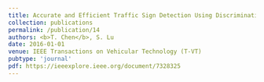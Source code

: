```yaml
---
title: Accurate and Efficient Traffic Sign Detection Using Discriminative Adaboost and Support Vector Regression
collection: publications
permalink: /publication/14
authors: <b>T. Chen</b>, S. Lu
date: 2016-01-01
venue: IEEE Transactions on Vehicular Technology (T-VT)
pubtype: 'journal'
pdf: https://ieeexplore.ieee.org/document/7328325
---
```


<!-- paperurl: 'http://academicpages.github.io/files/paper1.pdf'
citation: 'Your Name, You. (2009). &quot;Paper Title Number 1.&quot; <i>Journal 1</i>. 1(1).' -->
<!-- [Download paper here](http://academicpages.github.io/files/paper1.pdf) -->
